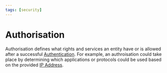 ```yaml
---
tags: [security]
---
```


# Authorisation

Authorisation defines what rights and services an entity have or is allowed
after a successful [Authentication](202210040915.md). For example, an
authroisation could take place by determining which applications or protocols
could be used based on the provided [IP Address](202206281021.md).
